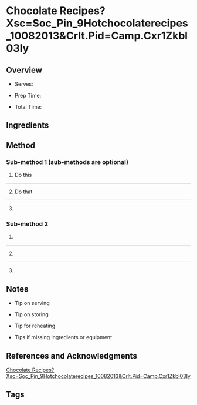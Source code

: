 # Chocolate Recipes?Xsc=Soc_Pin_9Hotchocolaterecipes_10082013&Crlt.Pid=Camp.Cxr1Zkbl03Iy

## Overview

- Serves:

- Prep Time:

- Total Time:

## Ingredients



## Method

### Sub-method 1 (sub-methods are optional)

1. Do this
---
2. Do that
---
3.

### Sub-method 2

1.
---
2.
---
3.

## Notes

- Tip on serving

- Tip on storing

- Tip for reheating

- Tips if missing ingredients or equipment

## References and Acknowledgments

[Chocolate Recipes?Xsc=Soc_Pin_9Hotchocolaterecipes_10082013&Crlt.Pid=Camp.Cxr1Zkbl03Iy](http://www.marthastewart.com/874616/hot-chocolate-recipes/@center/874882/chocolate-recipes?xsc=soc_pin_9hotchocolaterecipes_10082013&crlt.pid=camp.cxR1zKbL03Iy)

## Tags


